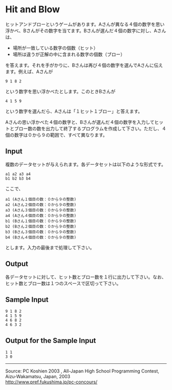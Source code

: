 # Hit and Blow

ヒットアンドブローというゲームがあります。Aさんが異なる４個の数字を思い浮かべ、Bさんがその数字を当てます。Bさんが選んだ４個の数字に対し、Aさんは、

* 場所が一致している数字の個数（ヒット）
* 場所は違うが正解の中に含まれる数字の個数（ブロー）

を答えます。それを手がかりに、Bさんは再び４個の数字を選んでAさんに伝えます。例えば、Aさんが

    9 1 8 2

という数字を思い浮かべたとします。このときBさんが

    4 1 5 9

という数字を選んだら、Aさんは「１ヒット１ブロー」と答えます。

Aさんの思い浮かべた４個の数字と、Bさんが選んだ４個の数字を入力してヒットとブロー数の数を出力して終了するプログラムを作成して下さい。ただし、４個の数字は０から９の範囲で、すべて異なります。

## Input

複数のデータセットが与えられます。各データセットは以下のような形式です。

    a1 a2 a3 a4
    b1 b2 b3 b4

ここで、

    a1 (Aさん１個目の数：０から９の整数)
    a2 (Aさん２個目の数：０から９の整数)
    a3 (Aさん３個目の数：０から９の整数)
    a4 (Aさん４個目の数：０から９の整数)
    b1 (Bさん１個目の数：０から９の整数)
    b2 (Bさん２個目の数：０から９の整数)
    b3 (Bさん３個目の数：０から９の整数)
    b4 (Bさん４個目の数：０から９の整数)

とします。入力の最後まで処理して下さい。

## Output

各データセットに対して、ヒット数とブロー数を１行に出力して下さい。なお、ヒット数とブロー数は１つのスペースで区切って下さい。

## Sample Input

    9 1 8 2
    4 1 5 9
    4 6 8 2
    4 6 3 2

## Output for the Sample Input

    1 1
    3 0

* * *

Source: PC Koshien 2003 , All-Japan High School Programming Contest, Aizu-Wakamatsu, Japan, 2003   
<http://www.pref.fukushima.jp/pc-concours/>